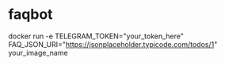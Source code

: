 # faqbot

docker run -e TELEGRAM_TOKEN="your_token_here" FAQ_JSON_URI="https://jsonplaceholder.typicode.com/todos/1" your_image_name
